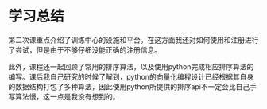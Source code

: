 # 学习总结

第二次课重点介绍了训练中心的设施和平台。在这方面我还对如何使用和注册进行了尝试，但是由于不够仔细没能正确的注册信息。

此外，课程还一起回顾了常用的排序算法，以及使用python完成相应排序算法的编写。课后我自己研究的时候了解到，python的向量化编程设计已经根据其自身的数据结构打包了多种算法，因此使用python所提供的排序api不一定会比自己手写算法慢，这一点是我没有想到的。
